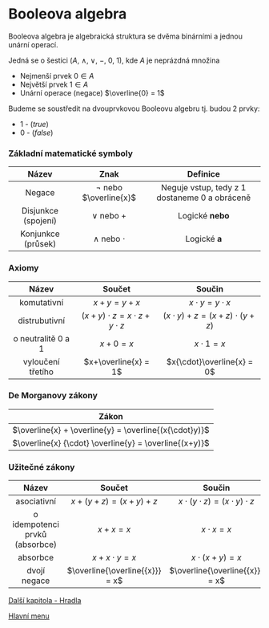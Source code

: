 # Booleova algebra

Booleova algebra je algebraická struktura se dvěma binárními a jednou unární operací.

Jedná se o šestici ($A$, $\land$, $\lor$, $-$,  $0$, $1$), kde $A$ je neprázdná množina

- Nejmenší prvek $0 \in A$ 
- Největší prvek $1\in A$
- Unární operace (negace) $\overline{0} = 1$

Budeme se soustředit na dvouprvkovou Booleovu algebru tj. budou 2 prvky: 
- $1$ - ($true$)
- $0$ - ($false$)

### Základní matematické symboly

| Název | Znak | Definice |
| :-:|:-:|:-:|
| Negace | $\neg$ nebo $\overline{x}$ | Neguje vstup, tedy z 1 dostaneme 0 a obráceně |
| Disjunkce (spojení) | $\lor$ nebo $+$  | Logické **nebo** |
| Konjunkce (průsek) | $\land$ nebo $\cdot$ | Logické **a** |


### Axiomy
| Název | Součet | Součin |
|:-----:|:-------:|:-:|
| komutativní | $x+y=y+x$ | $x{\cdot}y=y{\cdot}x$ |
| distrubutivní | $(x+y){\cdot}z=x{\cdot}z+y{\cdot}z$ | $(x \cdot y)+z=(x+z){\cdot}(y+z)$ |
| o neutralitě 0 a 1 | $x+0=x$ | $x{\cdot}1=x$ |
| vyloučení třetího | $x+\overline{x} = 1$ | $x{\cdot}\overline{x} = 0$ |

### De Morganovy zákony
| Zákon |
|:-----:|
|$\overline{x} + \overline{y} = \overline{(x{\cdot}y)}$|
|$\overline{x} {\cdot} \overline{y} = \overline{(x+y)}$|

### Užitečné zákony
|Název| Součet | Součin |
|:-----:|:-------:|:-:|
| asociativní | $x+(y+z)=(x+y)+z$ | $x{\cdot}(y{\cdot}z)=(x{\cdot}y){\cdot}z$ |
| o idempotenci prvků (absorbce) |$x+x=x$|$x{\cdot}x=x$|
| absorbce | $x+x{\cdot}y=x$ | $x{\cdot}(x+y)=x$ |
| dvojí negace | $\overline{\overline{{x}}} = x$ | $\overline{\overline{{x}}} = x$ |


[Další kapitola - Hradla](/kapitoly/hradla.md)

[Hlavní menu](/README.md)